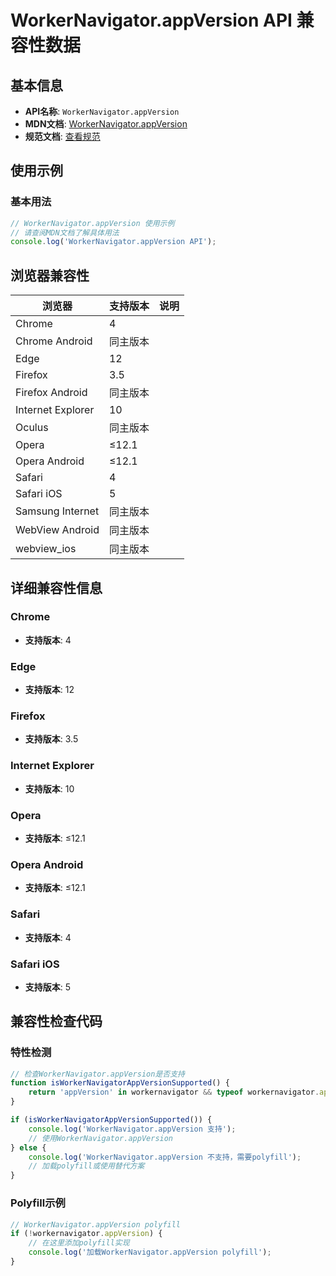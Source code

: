# WorkerNavigator.appVersion API 兼容性数据

## 基本信息

- **API名称**: `WorkerNavigator.appVersion`
- **MDN文档**: [WorkerNavigator.appVersion](https://developer.mozilla.org/docs/Web/API/WorkerNavigator/appVersion)
- **规范文档**: [查看规范](https://html.spec.whatwg.org/multipage/system-state.html#dom-navigator-appversion-dev)

## 使用示例

### 基本用法

```javascript
// WorkerNavigator.appVersion 使用示例
// 请查阅MDN文档了解具体用法
console.log('WorkerNavigator.appVersion API');
```

## 浏览器兼容性

| 浏览器 | 支持版本 | 说明 |
|--------|----------|------|
| Chrome | 4 |  |
| Chrome Android | 同主版本 |  |
| Edge | 12 |  |
| Firefox | 3.5 |  |
| Firefox Android | 同主版本 |  |
| Internet Explorer | 10 |  |
| Oculus | 同主版本 |  |
| Opera | ≤12.1 |  |
| Opera Android | ≤12.1 |  |
| Safari | 4 |  |
| Safari iOS | 5 |  |
| Samsung Internet | 同主版本 |  |
| WebView Android | 同主版本 |  |
| webview_ios | 同主版本 |  |

## 详细兼容性信息

### Chrome

- **支持版本**: 4

### Edge

- **支持版本**: 12

### Firefox

- **支持版本**: 3.5

### Internet Explorer

- **支持版本**: 10

### Opera

- **支持版本**: ≤12.1

### Opera Android

- **支持版本**: ≤12.1

### Safari

- **支持版本**: 4

### Safari iOS

- **支持版本**: 5

## 兼容性检查代码

### 特性检测

```javascript
// 检查WorkerNavigator.appVersion是否支持
function isWorkerNavigatorAppVersionSupported() {
    return 'appVersion' in workernavigator && typeof workernavigator.appVersion === 'function';
}

if (isWorkerNavigatorAppVersionSupported()) {
    console.log('WorkerNavigator.appVersion 支持');
    // 使用WorkerNavigator.appVersion
} else {
    console.log('WorkerNavigator.appVersion 不支持，需要polyfill');
    // 加载polyfill或使用替代方案
}
```

### Polyfill示例

```javascript
// WorkerNavigator.appVersion polyfill
if (!workernavigator.appVersion) {
    // 在这里添加polyfill实现
    console.log('加载WorkerNavigator.appVersion polyfill');
}
```


